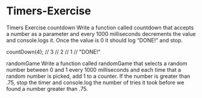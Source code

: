 # Timers-Exercise
Timers Exercise
countdown
Write a function called countdown that accepts a number as a parameter and every 1000 milliseconds decrements the value and console.logs it. 
Once the value is 0 it should log “DONE!” and stop.

countDown(4);
// 3
// 2
// 1
// "DONE!"


randomGame
Write a function called randomGame that selects a random number between 0 and 1 every 1000 milliseconds and each time that a random number is picked, add 1 to a counter. 
If the number is greater than .75, stop the timer and console.log the number of tries it took before we found a number greater than .75.
